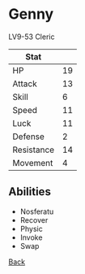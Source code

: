 # Genny

LV9-53 Cleric

| Stat       | <!-- --> |
| ---------- | -------- |
| HP         | 19       |
| Attack     | 13       |
| Skill      | 6        |
| Speed      | 11       |
| Luck       | 11       |
| Defense    | 2        |
| Resistance | 14       |
| Movement   | 4        |

## Abilities

- Nosferatu
- Recover
- Physic
- Invoke
- Swap

[Back](../README.md)
